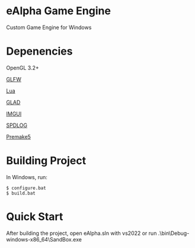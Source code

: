 # eAlpha Game Engine
 Custom Game Engine for Windows

# Depenencies 
 OpenGL 3.2+

 [GLFW](https://github.com/jasoncnm/glfw/tree/c63d4601ad547be6b6559ec1e792ec3586ab47c2)

 [Lua](https://www.lua.org/)
 
 [GLAD](https://glad.dav1d.de/)
 
 [IMGUI](https://github.com/jasoncnm/imgui/tree/ce32353451f3cc1e92f2faff83a5c0c2877e08c4)
 
 [SPDLOG](https://github.com/gabime/spdlog/tree/3335c380a08c5e0f5117a66622df6afdb3d74959)

 [Premake5](https://github.com/premake/premake-core)
 
# Building Project
 In Windows, run:

    $ configure.bat
    $ build.bat

# Quick Start
After building the project, open eAlpha.sln with vs2022 or run .\bin\Debug-windows-x86_64\SandBox.exe
